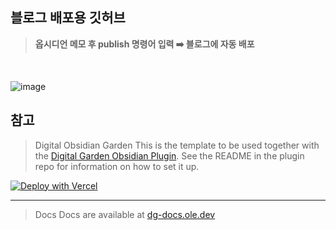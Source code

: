 ## 블로그 배포용 깃허브 

> **옵시디언 메모 후 publish 명령어 입력 ➡️ 블로그에 자동 배포**
<br>

![image](https://github.com/user-attachments/assets/22b0f425-9d39-4d51-9d7f-f76e6e85891f)








## 참고
> Digital Obsidian Garden
This is the template to be used together with the [Digital Garden Obsidian Plugin](https://github.com/oleeskild/Obsidian-Digital-Garden). 
See the README in the plugin repo for information on how to set it up.

[![Deploy with Vercel](https://vercel.com/button)](https://vercel.com/new/clone?repository-url=https://github.com/oleeskild/digitalgarden)

---
> Docs
Docs are available at [dg-docs.ole.dev](https://dg-docs.ole.dev/)

